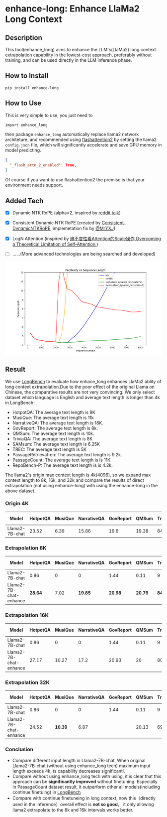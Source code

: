 # enhance-long: Enhance LlaMa2 Long Context

## Description

This tool(enhance_long) aims to enhance the LLM's(LlaMa2) long context extrapolation capability in the lowest-cost approach, preferably without training, and can be used directly in the LLM inference phase. 

## How to Install 
```
pip install enhance-long
```


## How to Use
This is very simple to use, you just need to
```
import enhance_long
```

then package `enhance_long`  automatically replace llama2 network architeture, and recommended using [flashattention2](https://github.com/Dao-AILab/flash-attention) by setting the llama2 `config.json` file, which will significantly accelerate and save GPU memory in model predicting. 


``` json
{
  "_flash_attn_2_enabled": True, 
}
```
Of course if you want to use flashattention2 the premise is that your environment needs support.


## Added Tech

- [x] Dynamic NTK RoPE (alpha=2, inspired by [reddit talk](https://www.reddit.com/r/LocalLLaMA/comments/14mrgpr/dynamically_scaled_rope_further_increases))
- [x] Consistent Dynamic NTK RoPE (created by [Consistent-DynamicNTKRoPE](https://github.com/NormXU/Consistent-DynamicNTKRoPE), implemetation fix by [@MrYXJ](https://github.com/MrYxJ/Consistent-DynamicNTKRoPE/tree/patch-1))
- [x] LogN Attention (inspired by [熵不变性看Attention的Scale操作](https://kexue.fm/archives/8823),[Overcoming a Theoretical Limitation of Self-Attention ](https://openreview.net/forum?id=qc9O2EtrMI-))
- [ ] ......(More advanced technologies are being searched and developed)


![](/pic/ppl1.png)

## Result
We use [LongBench](https://github.com/THUDM/LongBench) to evaluate how enhace_long enhances LlaMa2 ablity of long context extrapolation.Due to the poor effect of the original Llama on Chinese, the comparative results are not very convincing. We only select dataset which language is English and average text length is longer than 4k in LongBench: 
- HotpotQA: The average text length is 9K
- MusiQue:  The average text length is 11k
- NarrativeQA: The average text length is 18K.
- GovReport: The average text length is 8k.
- QMSum: The average text length is 10k.
- TriviaQA: The average text length is 8K
- SAMsum: The average text length is 6.25K
- TREC: The average text length is 5K
- PassageRetrieval-en: The average text length is 9.2k.
- PassageCount: The average text length is is 11K
- RepoBench-P:  The average text length is is 4.2k.


The llama2's origin max context length is 4k(4096), so we expand max context length to 8k, 16k, and 32k and  compare the results of direct extrapolation (not using enhance-long) with using the enhance-long in the above dataset.


### Origin 4K 

| Model | HotpotQA | MusiQue |NarrativeQA |GovReport | QMSum | TriviaQA| SAMsum| TREC| PassageRetrieval-en|PassageCount|RepoBench-P |
|--|--|--|--|--|--|--| --|--|--|--|--|
| Llama2-7B-chat | 23.52 | 6.39| 15.86 | 19.6 | 19.38| 84.11| 41.44| 56| 8.17| 2.01| 51.71|


### Extrapolation 8K
| Model | HotpotQA | MusiQue |NarrativeQA |GovReport | QMSum | TriviaQA| SAMsum| TREC| PassageRetrieval-en|PassageCount|RepoBench-P |
|--|--|--|--|--|--|--| --|--|--|--|--|
| Llama2-7B-chat | 0.86 | 0| 0| 1.44 | 0.11| 9| 6.1| 11.5| 0| 0.07| 5.34|
| Llama2-7B-chat-enhance | **28.64** | 7.02 | **19.85** | **20.98** | **20.79** | **84.45**| **42.7**| **63**| 7.9 | 2.91| 48.85|


### Extrapolation 16K
| Model | HotpotQA | MusiQue |NarrativeQA |GovReport | QMSum | TriviaQA| SAMsum| TREC| PassageRetrieval-en|PassageCount|RepoBench-P |
|--|--|--|--|--|--|--| --|--|--|--|--|
| Llama2-7B-chat | 0.86 | 0| 0| 1.44 | 0.11| 9| 6.1| 11.5| 0| 0.07| 3.85|
| Llama2-7B-chat-enhance | 27.17 | 10.27 | 17.2 | 20.93 | 20| 80.41| 41.6| 56.5| **11.08**| **6.82**| 45.77|


### Extrapolation 32K
| Model | HotpotQA | MusiQue |NarrativeQA |GovReport | QMSum | TriviaQA| SAMsum| TREC| PassageRetrieval-en|PassageCount|RepoBench-P |
|--|--|--|--|--|--|--| --|--|--|--|--|
| Llama2-7B-chat | 0.86 | 0| 0| 1.44 | 0.11| 9| 6.1| 11.5| 0| 0.07| 3.71|
| Llama2-7B-chat-enhance | 24.52 | **10.39** | 6.87 |  | 20.13 | 69.32 | 38.15| 59 | 5.14| 4.86| |


### Conclusion
- Compare different input length  in Llama2-7B-chat, When original Llama2-7B-chat (without using enhance_long tech) maximum input length exceeds 4k, ts capability decreases significantl.
- Compare without using enhance_long tech with using, it is clear that this approach can be **significantly improved** without finetuning. Especially in PassageCount dataset result, it outperform other all models(including continue finetuing) in [LongBench](https://github.com/THUDM/LongBench)
- Compare with continue finetuneing in long context, now this（directly used in the inference）overall effect is **not so good**， it only allowing llama2 extrapolate to the 8k and 16k intervals works better.



